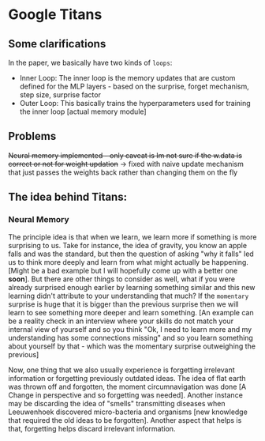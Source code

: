 # Google Titans

## Some clarifications
In the paper, we basically have two kinds of `loops`:
  - Inner Loop: The inner loop is the memory updates that are custom defined for the MLP layers - based on the surprise, forget mechanism, step size, surprise factor
  - Outer Loop: This basically trains the hyperparameters used for training the inner loop [actual memory module]

## Problems
~~Neural memory implemented - only caveat is Im not sure if the w.data is correct or not for weight updation~~ -> fixed with naive update mechanism that just passes the weights back rather than changing them on the fly

## The idea behind Titans:
### Neural Memory
The principle idea is that when we learn, we learn more if something is more surprising to us. Take for instance, the idea of gravity, you know an apple falls and was the standard, but then the question of asking "why it falls" led us to think more deeply and learn from what might actually be happening. [Might be a bad example but I will hopefully come up with a better one **soon**]. But there are other things to consider as well, what if you were already surprised enough earlier by learning something similar and this new learning didn't attribute to your understanding that much? If the `momentary` surprise is huge that it is bigger than the previous surprise then we will learn to see something more deeper and learn something. [An example can be a reality check in an interview where your skills do not match your internal view of yourself and so you think "Ok, I need to learn more and my understanding has some connections missing" and so you learn something about yourself by that - which was the momentary surprise outweighing the previous]


Now, one thing that we also usually experience is forgetting irrelevant information or forgetting previously outdated ideas. The idea of flat earth was thrown off and forgotten, the moment circumnavigation was done [A Change in perspective and so forgetting was needed]. Another instance may be discarding the idea of "smells" transmitting diseases when Leeuwenhoek discovered micro-bacteria and organisms [new knowledge that required the old ideas to be forgotten]. Another aspect that helps is that, forgetting helps discard irrelevant information.
